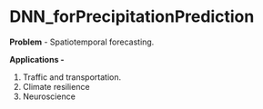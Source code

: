 # DNN_forPrecipitationPrediction

**Problem** - 
Spatiotemporal forecasting. 

**Applications -** 
1. Traffic and transportation.
2. Climate resilience
3. Neuroscience
